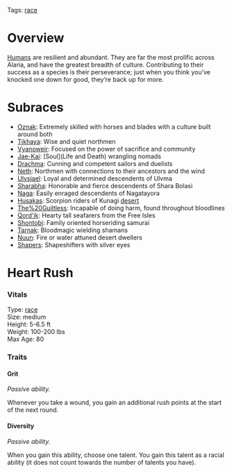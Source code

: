 Tags: [race](Races)

# Overview

[Humans](Humans) are resilient and abundant. They are far the most prolific across Alaria, and have the greatest breadth of culture. Contributing to their success as a species is their perseverance; just when you think you’ve knocked one down for good, they’re back up for more.


# Subraces

- [Oznak](Oznak): Extremely skilled with horses and blades with a culture built around both
- [Tikhaya](Tikhaya): Wise and quiet northmen
- [Vyanoweir](Vyanoweir): Focused on the power of sacrifice and community
- [Jae-Kai](Jae-Kai): [Soul](Life and Death) wrangling nomads
- [Drachma](Drachma): Cunning and competent sailors and duelists
- [Neth](Neth): Northmen with connections to their ancestors and the wind  
- [Ulvsjael](Ulvsjael): Loyal and determined descendents of Ulvma
- [Sharabha](Sharabha): Honorable and fierce descendents of Shara Bolasi
- [Naga](Naga): Easily enraged descendents of Nagatayora
- [Husakas](Husakas): Scorpion riders of Kunagi [desert](Deserts)
- [The%20Guiltless](The%20Guiltless): Incapable of doing harm, found throughout bloodlines
- [Qord'ik](Qord'ik): Hearty tall seafarers from the Free Isles
- [Shontobi](Shontobi): Family oriented horseriding samurai
- [Tarnak](Tarnak): Bloodmagic wielding shamans
- [Nuun](Nuun): Fire or water attuned desert dwellers
- [Shapers](Shapers): Shapeshifters with silver eyes

# Heart Rush

### Vitals
Type: [race](Races)  
Size: medium  
Height: 5-6.5 ft  
Weight: 100-200 lbs  
Max Age: 80  

### Traits

#### Grit
*Passive ability.*

Whenever you take a wound, you gain an additional rush points at the start of the next round.

#### Diversity
*Passive ability.*

When you gain this ability, choose one talent. You gain this talent as a racial ability (it does not count towards the number of talents you have). 